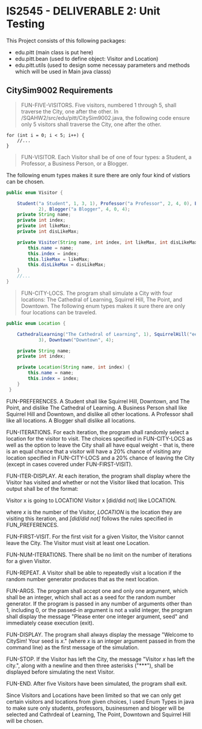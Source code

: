 # IS2545 - DELIVERABLE 2: Unit Testing

This Project consists of this following packages:
- edu.pitt (main class is put here)
- edu.pitt.bean (used to define object: Visitor and Location)
- edu.pitt.utils (used to design some necessay parameters and methods which will be used in Main java classs)

## CitySim9002 Requirements

>FUN-FIVE-VISITORS. Five visitors, numbered 1 through 5, shall traverse the City, one after the other.
In /SQAHW2/src/edu/pitt/CitySim9002.java,  the following code ensure only 5 visitors shall traverse the City, one after the other.
```
for (int i = 0; i < 5; i++) {
	//...
}
```

>FUN-VISITOR. Each Visitor shall be of one of four types: a Student, a Professor, a Business Person, or a Blogger.

The following enum types makes it sure there are only four kind of vistiors can be chosen.
```java
public enum Visitor {

	Student("a Student", 1, 3, 1), Professor("a Professor", 2, 4, 0), Business("a Business Person", 3, 2,
			2), Blogger("a Blogger", 4, 0, 4);
	private String name;
	private int index;
	private int likeMax;
	private int disLikeMax;

	private Visitor(String name, int index, int likeMax, int disLikeMax) {
		this.name = name;
		this.index = index;
		this.likeMax = likeMax;
		this.disLikeMax = disLikeMax;
	}
	//...	
}
```

>FUN-CITY-LOCS. The program shall simulate a City with four locations: The Cathedral of Learning, Squirrel Hill, The Point, and Downtown.
The following enum types makes it sure there are only four locations can be traveled.

```java
public enum Location {

	CathedralLearning("The Cathedral of Learning", 1), SquirrelHill("eeed", 2), ThePoint("The Point",
			3), Downtown("Downtown", 4);

	private String name;
	private int index;

	private Location(String name, int index) {
		this.name = name;
		this.index = index;
	}
 }
```

FUN-PREFERENCES. A Student shall like Squirrel Hill, Downtown, and The Point, and dislike The Cathedral of Learning.  A Business Person shall like Squirrel Hill and Downtown, and dislike all other locations. A Professor shall like all locations.  A Blogger shall dislike all locations.

FUN-ITERATIONS. For each iteration, the program shall randomly select a location for the visitor to visit.  The choices specified in FUN-CITY-LOCS as well as the option to leave the City shall all have equal weight - that is, there is an equal chance that a visitor will have a 20% chance of visiting any location specified in FUN-CITY-LOCS and a 20% chance of leaving the City (except in cases covered under FUN-FIRST-VISIT).

FUN-ITER-DISPLAY. At each iteration, the program shall display where the Visitor has visited and whether or not the Visitor liked that location.  This output shall be of the format:

Visitor x is going to LOCATION!
Visitor x [did/did not] like LOCATION.

where _x_ is the number of the Visitor, _LOCATION_ is the location they are visiting this iteration, and _[did/did not]_ follows the rules specified in FUN_PREFERENCES.

FUN-FIRST-VISIT. For the first visit for a given Visitor, the Visitor cannot leave the City.  The Visitor must visit at least one Location.

FUN-NUM-ITERATIONS. There shall be no limit on the number of iterations for a given Visitor.

FUN-REPEAT. A Visitor shall be able to repeatedly visit a location if the random number generator produces that as the next location.

FUN-ARGS. The program shall accept one and only one argument, which shall be an integer, which shall act as a seed for the random number generator.  If the program is passed in any number of arguments other than 1, including 0, or the passed-in argument is not a valid integer, the program shall display the message "Please enter one integer argument, seed" and immediately cease execution (exit).

FUN-DISPLAY. The program shall always display the message "Welcome to CitySim! Your seed is _x_." (where _x_ is an integer argument passed in from the command line) as the first message of the simulation.

FUN-STOP. If the Visitor has left the City, the message "Visitor _x_ has left the city.", along with a newline and then three asterisks ("***"), shall be displayed before simulating the next Visitor.

FUN-END. After five Visitors have been simulated, the program shall exit.

Since Visitors and Locations have been limited so that we can only get certain visitors and locations from given choices, I used Enum Types in java to make sure only students, professors, businessmen and bloger will be selected and Cathrdeal of Learning, The Point, Downtown and Squirrel Hill will be chosen.

